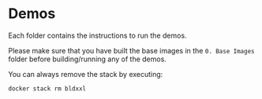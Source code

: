 # Demos

Each folder contains the instructions to run the demos.

Please make sure that you have built the base images in the `0. Base Images` folder before building/running any of the demos.

You can always remove the stack by executing:

```
docker stack rm bldxxl
```